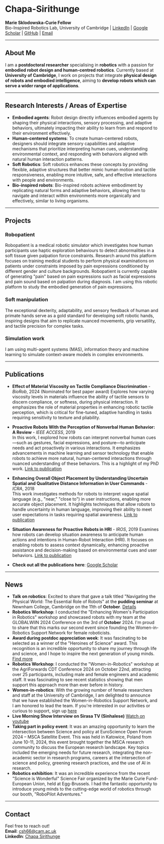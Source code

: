 # Chapa-Sirithunge

**Marie Sklodowska-Curie Fellow**  
Bio-Inspired Robotics Lab, University of Cambridge  |  [LinkedIn](https://www.linkedin.com/in/chapa-sirithunge/)  |  [Google Scholar](https://scholar.google.com/citations?user=72CpRjoAAAAJ&hl=en)  |  [GitHub](https://github.com/yourusername)  |  [Email](mailto:csh66@cam.ac.uk)

---

## About Me

I am a **postdoctoral researcher** specialising in **robotics** with a passion for **embodied robot design and human-centred robotics**. Currently based at **University of Cambridge**, I work on projects that integrate **physical design of robots and embodied intelligence**, aiming to **develop robots which can serve a wider range of applications**.

---

## Research Interests / Areas of Expertise

- **Embodied agents**: Robot design directly influences embodied agents by shaping their physical interactions, sensory processing, and adaptive behaviors, ultimately impacting their ability to learn from and respond to their environment effectively.
- **Human-centered systems**: To create human-centered robots, designers should integrate sensory capabilities and adaptive mechanisms that prioritize interpreting human cues, understanding environmental context, and responding with behaviors aligned with natural human interaction patterns.
- **Soft Robotics**: Soft robotics enhances these concepts by providing flexible, adaptive structures that better mimic human motion and tactile responsiveness, enabling more intuitive, safe, and effective interactions with people and environments.
- **Bio-inspired robots**: Bio-inspired robots achieve embodiment by replicating natural forms and adaptive behaviors, allowing them to navigate and interact within environments more organically and effectively, similar to living organisms.

---

## Projects

### Robopatient
Robopatient is a medical robotic simulator which investigates how human participants use haptic exploration behaviours to detect abnormalities in a soft tissue given palpation force constraints. Research around this platform focuses on  training medical students to perform physical examinations on patients under constraints imposed by pain expressions conditioned by different gender and culture backgrounds. Robopatient is currently capable of generating "pain" based on pain expressions such as facial expressions and pain sound based on palpation during diagnosis. I am using this robotic platform to study the embodied generation of pain expressions.

### Soft manipulation
The exceptional dexterity, adaptability, and sensory feedback of human and primate hands serve as a gold standard for developing soft robotic hands, inspiring designs that aim to replicate nuanced movements, grip versatility, and tactile precision for complex tasks.

### Simulation work
I am using multi-agent systems (MAS), information theory and machine learning to simulate context-aware models in complex environments.

---

## Publications

- **Effect of Material Viscosity on Tactile Compliance Discrimination** - *BioRob*, 2024 (Nominated for best paper award)
  Explores how varying viscosity levels in materials influence the ability of tactile sensors to discern compliance, or softness, during physical interaction. It emphasizes the role of material properties in enhancing robotic tactile perception, which is critical for fine-tuned, adaptive handling in tasks requiring sensitivity to texture and pliability.
  
- **Proactive Robots With the Perception of Nonverbal Human Behavior: A Review** - *IEEE ACCESS*, 2019  
  In this work, I explored how robots can interpret nonverbal human cues—such as gestures, facial expressions, and posture—to anticipate needs and act proactively in various interactions. It emphasizes advancements in machine learning and sensor technology that enable robots to achieve more natural, human-centered interactions through nuanced understanding of these behaviors. This is a highlight of my PhD work.  [Link to publication](https://ieeexplore.ieee.org/abstract/document/8734064/)

- **Enhancing Overall Object Placement by Understanding Uncertain Spatial and Qualitative Distance Information in User Commands** - *ICRA*, 2018  
  This work investigates methods for robots to interpret vague spatial language (e.g., "near," "close to") in user instructions, enabling more accurate object placement. It highlights techniques that allow robots to handle uncertainty in human language, improving their ability to meet user expectations in tasks requiring spatial awareness. [Link to publication](https://ieeexplore.ieee.org/abstract/document/8460624)

- **Situation Awareness for Proactive Robots in HRI** - *IROS*, 2019
  Examines how robots can develop situation awareness to anticipate human actions and intentions in Human-Robot Interaction (HRI). It focuses on enabling robots to assess context dynamically, enhancing proactive assistance and decision-making based on environmental cues and user behaviors.  [Link to publication](https://ieeexplore.ieee.org/abstract/document/8967821)
- **Check out all the publications here**: [Google Scholar](https://scholar.google.com/citations?user=72CpRjoAAAAJ&hl=en)
---

## News 

- **Talk on robotics**: Excited to share that gave a talk titled "Navigating the Physical World: The Essential Role of Robots" at  the **pudding seminar** at Newnham College, Cambridge on the 11th of **October**. [Details](https://newn.cam.ac.uk/newnham-news/how-earthworms-and-plants-inspire-scientists-creating-robots)
- **Robotics Workshop**:  I conducted the "Enhancing Women's Participation in Robotics" workshop and showcased robots with my team at the GLOBALWIIN 2024 Conference on the 3rd of **October** 2024. I'm proud to share that this marks our second event since founding the Women-in-Robotics Support Network for female roboticists.
- **Award during postdoc appreciation week**: It was fascinating to be selected as a winner of the "Heroines of Science" award. This recognition is an incredible opportunity to share my journey through life and science, and I hope to inspire the next generation of young minds. [Find more](https://www.postdocacademy.cam.ac.uk/news/heroines-science-winners)
- **Robotics Workshop**: I conducted the "Women-in-Robotics" workshop at the AgriForwards CDT Conference 2024 on October 22nd, attracting over 25 participants, including male and female engineers and academic staff. It was fascinating to see recent statistics showing that men support this approach more than ever before in history.
- **Women-in-robotics**: With the growing number of female researchers and staff at the University of Cambridge, I am delighted to announce that we have established the Women-in-Robotics Support Network, and I am honored to lead the team. If you're interested in our activities or curious to support, sign up [here](https://forms.office.com/e/aTcDGvujNu)
- **Live Morning Show Interview on Sirasa TV (Sinhalese)** [Watch on youtube](https://www.youtube.com/watch?v=3APExJYP98Q&t=621s&pp=ygUQY2hhcGEgc2lyaXRodW5nZQ%3D%3D)
- **Taking part in policy event**: It was an amazing opportunity to learn the intersection between Science and policy at EuroScience Open Forum 2024 – MSCA Satellite Event. This was held in Katowice, Poland from June 10-11, 2024, this event brought together the MSCA research community to discuss the European research landscape. Key topics included the emerging needs for future research, integrating the non-academic sector in research programs, careers at the intersection of science and policy, greening research practices, and the use of AI in research. 
- **Robotics exhibition**: It was an incredible experience from the recent "Science is Wonderful" Science Fair organized by the Marie Curie Fund-European Union, held at Egg-Brussels. I had the fantastic opportunity to introduce young minds to the cutting-edge world of robotics through our booth, "RoboPilot Adventures."
---

## Contact

Feel free to reach out!  
**Email**: [csh66@cam.ac.uk](mailto:csh66@cam.ac.uk)  
**LinkedIn**: [Chapa Sirithunge](https://www.linkedin.com/in/chapa-sirithunge/) 
